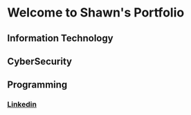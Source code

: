 
<h1> Welcome to Shawn's Portfolio</h1>

<h2>Information Technology</h2>

<h2>CyberSecurity</h2>

<h2>Programming</h2>

<h3><a href ="https://www.linkedin.com/in/shawn-blain/"> Linkedin </h3> 


  <!--
<h1>
  <nav>
  <a href=www.linkedin.com/in/shawn-blain> Programming Professional |</a>
  <a href=www.linkedin.com/in/shawn-blain> IT Professional |</a>
   <a href=www.linkedin.com/in/shawn-blain>Cyber Professional</a>
  </nav>
</h1>
</html>
-->

